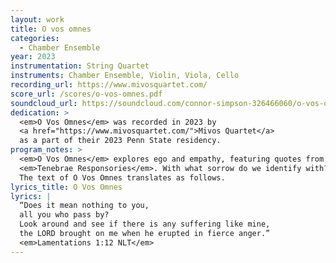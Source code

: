 ```yaml
---
layout: work
title: O vos omnes
categories:
  - Chamber Ensemble
year: 2023
instrumentation: String Quartet
instruments: Chamber Ensemble, Violin, Viola, Cello
recording_url: https://www.mivosquartet.com/
score_url: /scores/o-vos-omnes.pdf
soundcloud_url: https://soundcloud.com/connor-simpson-326466060/o-vos-omnes
dedication: >
  <em>O Vos Omnes</em> was recorded in 2023 by
  <a href="https://www.mivosquartet.com/">Mivos Quartet</a>
  as a part of their 2023 Penn State residency.
program_notes: >
  <em>O Vos Omnes</em> explores ego and empathy, featuring quotes from Carlo Gesualdo’s
  <em>Tenebrae Responsories</em>. With what sorrow do we identify with?
  The text of O Vos Omnes translates as follows.
lyrics_title: O Vos Omnes
lyrics: |
  “Does it mean nothing to you,
  all you who pass by?
  Look around and see if there is any suffering like mine,
  the LORD brought on me when he erupted in fierce anger.”
  <em>Lamentations 1:12 NLT</em>
---
```

